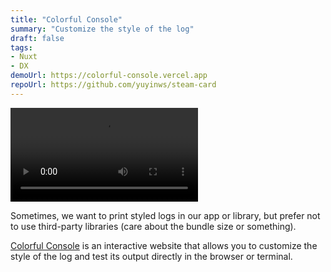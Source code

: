 ```yaml
---
title: "Colorful Console"
summary: "Customize the style of the log"
draft: false
tags:
- Nuxt
- DX
demoUrl: https://colorful-console.vercel.app
repoUrl: https://github.com/yuyinws/steam-card
---
```


<video controls src="https://github.com/user-attachments/assets/09181cf9-0eed-4778-b4de-a1ecf8b79729"></video>

Sometimes, we want to print styled logs in our app or library, but prefer not to use third-party libraries (care about the bundle size or something).

[Colorful Console](https://colorful-console.vercel.app) is an interactive website that allows you to customize the style of the log and test its output directly in the browser or terminal.
